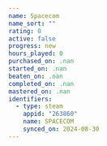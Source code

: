 ```yaml
---
name: Spacecom
name_sort: ""
rating: 0
active: false
progress: new
hours_played: 0
purchased_on: .nan
started_on: .nan
beaten_on: .nan
completed_on: .nan
mastered_on: .nan
identifiers:
  - type: steam
    appid: "263860"
    name: SPACECOM
    synced_on: 2024-08-30
---
```

